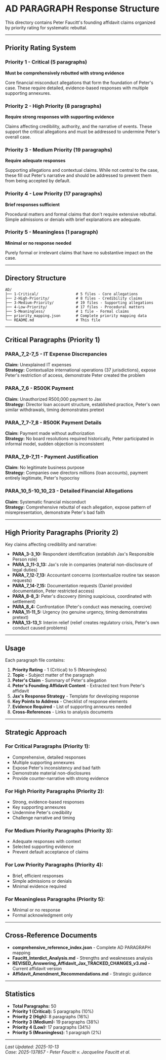 # AD PARAGRAPH Response Structure

This directory contains Peter Faucitt's founding affidavit claims organized by priority rating for systematic rebuttal.

---

## Priority Rating System

### Priority 1 - Critical (5 paragraphs)
**Must be comprehensively rebutted with strong evidence**

Core financial misconduct allegations that form the foundation of Peter's case. These require detailed, evidence-based responses with multiple supporting annexures.

### Priority 2 - High Priority (8 paragraphs)
**Require strong responses with supporting evidence**

Claims affecting credibility, authority, and the narrative of events. These support the critical allegations and must be addressed to undermine Peter's overall case.

### Priority 3 - Medium Priority (19 paragraphs)
**Require adequate responses**

Supporting allegations and contextual claims. While not central to the case, these fill out Peter's narrative and should be addressed to prevent them from being accepted by default.

### Priority 4 - Low Priority (17 paragraphs)
**Brief responses sufficient**

Procedural matters and formal claims that don't require extensive rebuttal. Simple admissions or denials with brief explanations are adequate.

### Priority 5 - Meaningless (1 paragraph)
**Minimal or no response needed**

Purely formal or irrelevant claims that have no substantive impact on the case.

---

## Directory Structure

```
AD/
├── 1-Critical/                 # 5 files - Core allegations
├── 2-High-Priority/            # 8 files - Credibility claims
├── 3-Medium-Priority/          # 19 files - Supporting allegations
├── 4-Low-Priority/             # 17 files - Procedural matters
├── 5-Meaningless/              # 1 file - Formal claims
├── priority_mapping.json       # Complete priority mapping data
└── README.md                   # This file
```

---

## Critical Paragraphs (Priority 1)

### PARA_7_2-7_5 - IT Expense Discrepancies
**Claim:** Unexplained IT expenses  
**Strategy:** Contextualize international operations (37 jurisdictions), expose Peter's restriction of access, demonstrate Peter created the problem

### PARA_7_6 - R500K Payment
**Claim:** Unauthorized R500,000 payment to Jax  
**Strategy:** Director loan account structure, established practice, Peter's own similar withdrawals, timing demonstrates pretext

### PARA_7_7-7_8 - R500K Payment Details
**Claim:** Payment made without authorization  
**Strategy:** No board resolutions required historically, Peter participated in informal model, sudden objection is inconsistent

### PARA_7_9-7_11 - Payment Justification
**Claim:** No legitimate business purpose  
**Strategy:** Companies owe directors millions (loan accounts), payment entirely legitimate, Peter's hypocrisy

### PARA_10_5-10_10_23 - Detailed Financial Allegations
**Claim:** Systematic financial misconduct  
**Strategy:** Comprehensive rebuttal of each allegation, expose pattern of misrepresentation, demonstrate Peter's bad faith

---

## High Priority Paragraphs (Priority 2)

Key claims affecting credibility and narrative:
- **PARA_3-3_10:** Respondent identification (establish Jax's Responsible Person role)
- **PARA_3_11-3_13:** Jax's role in companies (material non-disclosure of legal duties)
- **PARA_7_12-7_13:** Accountant concerns (contextualize routine tax season requests)
- **PARA_7_14-7_15:** Documentation requests (Daniel provided documentation, Peter restricted access)
- **PARA_8-8_3:** Peter's discovery (timing suspicious, coordinated with settlement)
- **PARA_8_4:** Confrontation (Peter's conduct was menacing, coercive)
- **PARA_11-11_5:** Urgency (no genuine urgency, timing demonstrates pretext)
- **PARA_13-13_1:** Interim relief (relief creates regulatory crisis, Peter's own conduct caused problems)

---

## Usage

Each paragraph file contains:

1. **Priority Rating** - 1 (Critical) to 5 (Meaningless)
2. **Topic** - Subject matter of the paragraph
3. **Peter's Claim** - Summary of Peter's allegation
4. **Peter's Founding Affidavit Content** - Extracted text from Peter's affidavit
5. **Jax's Response Strategy** - Template for developing response
6. **Key Points to Address** - Checklist of response elements
7. **Evidence Required** - List of supporting annexures needed
8. **Cross-References** - Links to analysis documents

---

## Strategic Approach

### For Critical Paragraphs (Priority 1):
- Comprehensive, detailed responses
- Multiple supporting annexures
- Expose Peter's inconsistency and bad faith
- Demonstrate material non-disclosures
- Provide counter-narrative with strong evidence

### For High Priority Paragraphs (Priority 2):
- Strong, evidence-based responses
- Key supporting annexures
- Undermine Peter's credibility
- Challenge narrative and timing

### For Medium Priority Paragraphs (Priority 3):
- Adequate responses with context
- Selected supporting evidence
- Prevent default acceptance of claims

### For Low Priority Paragraphs (Priority 4):
- Brief, efficient responses
- Simple admissions or denials
- Minimal evidence required

### For Meaningless Paragraphs (Priority 5):
- Minimal or no response
- Formal acknowledgment only

---

## Cross-Reference Documents

- **comprehensive_reference_index.json** - Complete AD PARAGRAPH mapping
- **Faucitt_Interdict_Analysis.md** - Strengths and weaknesses analysis
- **REVISED_Answering_Affidavit_Jax_TRACKED_CHANGES_v3.md** - Current affidavit version
- **Affidavit_Amendment_Recommendations.md** - Strategic guidance

---

## Statistics

- **Total Paragraphs:** 50
- **Priority 1 (Critical):** 5 paragraphs (10%)
- **Priority 2 (High):** 8 paragraphs (16%)
- **Priority 3 (Medium):** 19 paragraphs (38%)
- **Priority 4 (Low):** 17 paragraphs (34%)
- **Priority 5 (Meaningless):** 1 paragraph (2%)

---

*Last Updated: 2025-10-13*  
*Case: 2025-137857 - Peter Faucitt v. Jacqueline Faucitt et al.*
